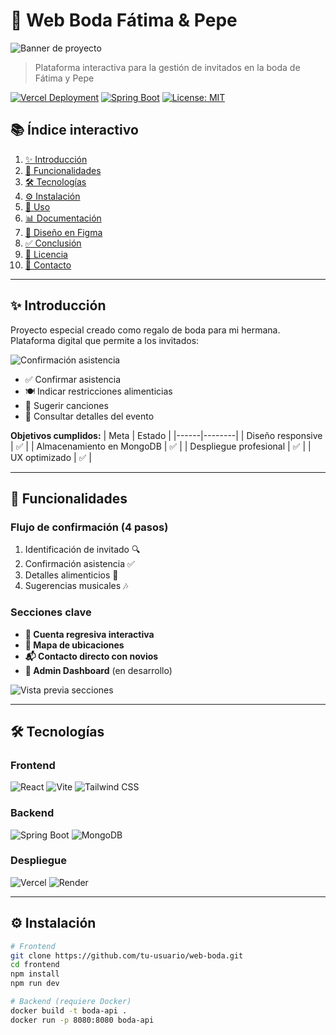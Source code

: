 # 💍 Web Boda Fátima & Pepe 

![Banner de proyecto](https://via.placeholder.com/1200x400/3d004d/ffffff?text=Elegante+Web+Boda) <!-- Agregar banner real -->

> Plataforma interactiva para la gestión de invitados en la boda de Fátima y Pepe

[![Vercel Deployment](https://img.shields.io/badge/Vercel-Deployed-black?logo=vercel)](https://boda-fatima-y-pepe.vercel.app/)
[![Spring Boot](https://img.shields.io/badge/Spring%20Boot-3.0-green?logo=spring)](https://spring.io/)
[![License: MIT](https://img.shields.io/badge/License-MIT-yellow.svg)](LICENSE)

## 📚 Índice interactivo
1. [✨ Introducción](#-introducción)
2. [🚀 Funcionalidades](#-funcionalidades)
3. [🛠 Tecnologías](#-tecnologías)
4. [⚙️ Instalación](#️-instalación)
5. [📱 Uso](#-uso)
6. [📊 Documentación](#-documentación)
7. [🎨 Diseño en Figma](#-diseño-en-figma)
8. [✅ Conclusión](#-conclusión)
9. [📜 Licencia](#-licencia)
10. [📧 Contacto](#-contacto)

---

## ✨ Introducción
Proyecto especial creado como regalo de boda para mi hermana. Plataforma digital que permite a los invitados:

![Confirmación asistencia](https://via.placeholder.com/400x200/3d004d/ffffff?text=Proceso+4+pasos) <!-- Agregar captura real -->

- ✅ Confirmar asistencia
- 🍽️ Indicar restricciones alimenticias
- 🎵 Sugerir canciones
- 📅 Consultar detalles del evento

**Objetivos cumplidos:**
| Meta | Estado |
|------|--------|
| Diseño responsive | ✅ |
| Almacenamiento en MongoDB | ✅ |
| Despliegue profesional | ✅ |
| UX optimizado | ✅ |

---

## 🚀 Funcionalidades
### Flujo de confirmación (4 pasos)
1. Identificación de invitado 🔍
2. Confirmación asistencia ✅
3. Detalles alimenticios 🥗
4. Sugerencias musicales 🎶

### Secciones clave
- **📅 Cuenta regresiva interactiva** 
- **📍 Mapa de ubicaciones**
- **📬 Contacto directo con novios**
- **👤 Admin Dashboard** (en desarrollo)

![Vista previa secciones](https://via.placeholder.com/600x300/3d004d/ffffff?text=Secciones+Web) <!-- Agregar collage de pantallas -->

---

## 🛠 Tecnologías
### Frontend
![React](https://img.shields.io/badge/React-18-61DAFB?logo=react)
![Vite](https://img.shields.io/badge/Vite-B73BFE?logo=vite&logoColor=white)
![Tailwind CSS](https://img.shields.io/badge/Tailwind_CSS-38B2AC?logo=tailwind-css)

### Backend
![Spring Boot](https://img.shields.io/badge/Spring_Boot-6DB33F?logo=springboot)
![MongoDB](https://img.shields.io/badge/MongoDB-47A248?logo=mongodb)

### Despliegue
![Vercel](https://img.shields.io/badge/Vercel-000000?logo=vercel)
![Render](https://img.shields.io/badge/Render-46E3B7?logo=render)

---

## ⚙️ Instalación
```bash
# Frontend
git clone https://github.com/tu-usuario/web-boda.git
cd frontend
npm install
npm run dev

# Backend (requiere Docker)
docker build -t boda-api .
docker run -p 8080:8080 boda-api
